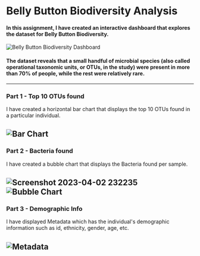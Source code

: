 # Belly Button Biodiversity Analysis

#### In this assignment, I have created an interactive dashboard that explores the dataset for Belly Button Biodiversity.

![Belly Button Biodiversity Dashboard](https://user-images.githubusercontent.com/119235680/229403453-5868a41b-3697-463c-8e1c-4c168c32763f.png)

#### The dataset reveals that a small handful of microbial species (also called operational taxonomic units, or OTUs, in the study) were present in more than 70% of people, while the rest were relatively rare.
-----------------------------------------------------------------------------------------------------------------------------------------------------------------------

### Part 1 - Top 10 OTUs found
I have created a horizontal bar chart that displays the top 10 OTUs found in a particular individual.

![Bar Chart](https://user-images.githubusercontent.com/119235680/229403650-6f8b4e48-0ca1-47e7-ab0d-3f73768ae48f.png)
-----------------------------------------------------------------------------------------------------------------------------------------------------------------------

### Part 2 - Bacteria found
I have created a bubble chart that displays the Bacteria found per sample.

![Screenshot 2023-04-02 232235](https://user-images.githubusercontent.com/119235680/229404317-2f1179cb-8aa7-400e-98ee-e9671aecafca.png)
![Bubble Chart](https://user-images.githubusercontent.com/119235680/229404334-dd74b6a3-356a-4e19-9f41-bdbce706fe93.png)
-----------------------------------------------------------------------------------------------------------------------------------------------------------------------

### Part 3 - Demographic Info
I have displayed Metadata which has the individual's demographic information such as id, ethnicity, gender, age, etc.

![Metadata](https://user-images.githubusercontent.com/119235680/229403962-a5f933a3-ea2b-479d-a645-71efe351655f.png)
-----------------------------------------------------------------------------------------------------------------------------------------------------------------------
